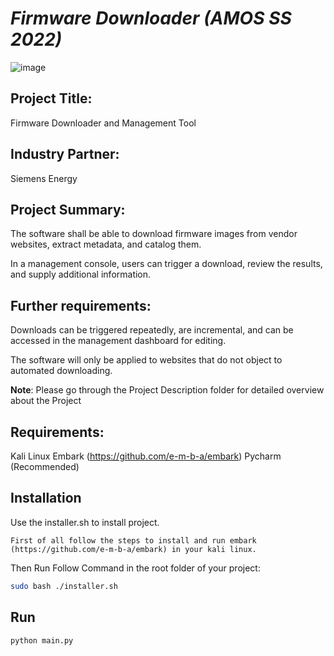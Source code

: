 # _Firmware Downloader (AMOS SS 2022)_

![image](https://user-images.githubusercontent.com/104498119/168901090-445c6709-dfa1-4592-a9bc-ab61af57d433.png)


## Project Title: 

Firmware Downloader and Management Tool

## Industry Partner: 
Siemens Energy

## Project Summary:

The software shall be able to
  download firmware images from vendor websites,
  extract metadata, and
  catalog them.

In a management console,
  users can trigger a download,
  review the results, and
  supply additional information.

## Further requirements: 

Downloads
  can be triggered repeatedly,
  are incremental, and
  can be accessed in the management dashboard for editing.

The software will only be applied to websites that do not object to automated downloading.

**Note**: Please go through the Project Description folder for detailed overview about the Project

## Requirements:

  Kali Linux
  Embark (https://github.com/e-m-b-a/embark)
  Pycharm (Recommended)

## Installation

Use the installer.sh to install project.

``` First of all follow the steps to install and run embark (https://github.com/e-m-b-a/embark) in your kali linux. ```

Then Run Follow Command in the root folder of your project:

```bash
sudo bash ./installer.sh
```

## Run

```bash
python main.py
```
